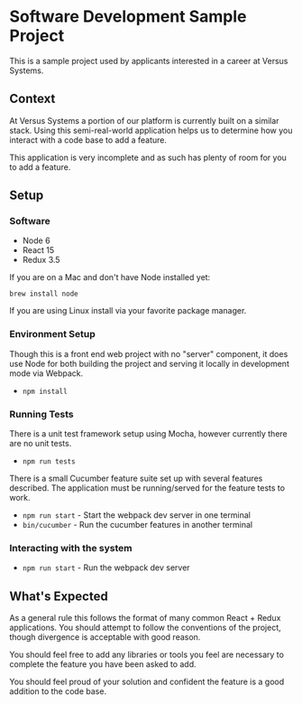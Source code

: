 # Software Development Sample Project

This is a sample project used by applicants interested in a career at Versus Systems.

## Context

At Versus Systems a portion of our platform is currently built on a similar stack. Using this semi-real-world application helps us to determine how you interact with a code base to add a feature.

This application is very incomplete and as such has plenty of room for you to add a feature.

## Setup

### Software

* Node 6
* React 15
* Redux 3.5

If you are on a Mac and don't have Node installed yet:

`brew install node`

If you are using Linux install via your favorite package manager.

### Environment Setup

Though this is a front end web project with no "server" component, it does use Node for both building the project and serving it locally in development mode via Webpack.

* `npm install`

### Running Tests

There is a unit test framework setup using Mocha, however currently there are no unit tests.

* `npm run tests`

There is a small Cucumber feature suite set up with several features described.
The application must be running/served for the feature tests to work.

* `npm run start` - Start the webpack dev server in one terminal
* `bin/cucumber` - Run the cucumber features in another terminal

### Interacting with the system

* `npm run start` - Run the webpack dev server

## What's Expected

As a general rule this follows the format of many common React + Redux applications. You should attempt to follow the conventions of the project, though divergence is acceptable with good reason.

You should feel free to add any libraries or tools you feel are necessary to complete the feature you have been asked to add.

You should feel proud of your solution and confident the feature is a good addition to the code base.
